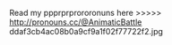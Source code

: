 Read my ppprprprororonuns here >>>>> http://pronouns.cc/@AnimaticBattle
ddaf3cb4ac08b0a9cf9a1f02f77722f2.jpg